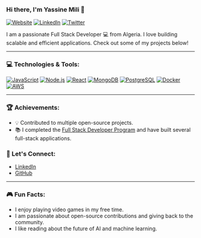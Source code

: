 ### Hi there, I'm Yassine Mili 👋

[![Website](https://img.shields.io/badge/Website-YourWebsite-FF6347?style=for-the-badge&logo=google-chrome)](https://yourwebsite.com)
[![LinkedIn](https://img.shields.io/badge/LinkedIn-YourLinkedIn-0077B5?style=for-the-badge&logo=linkedin)](https://www.linkedin.com/in/your-linkedin/)
[![Twitter](https://img.shields.io/badge/Twitter-YourTwitter-1DA1F2?style=for-the-badge&logo=twitter)](https://twitter.com/your-twitter)

I am a passionate Full Stack Developer 💻 from Algeria. I love building scalable and efficient applications. Check out some of my projects below!

---

### 💻 Technologies & Tools:

[![JavaScript](https://img.shields.io/badge/JavaScript-F7DF1E?style=for-the-badge&logo=javascript)](https://www.javascript.com/)
[![Node.js](https://img.shields.io/badge/Node.js-339933?style=for-the-badge&logo=node.js)](https://nodejs.org/)
[![React](https://img.shields.io/badge/React-61DAFB?style=for-the-badge&logo=react)](https://reactjs.org/)
[![MongoDB](https://img.shields.io/badge/MongoDB-4DB33D?style=for-the-badge&logo=mongodb)](https://www.mongodb.com/)
[![PostgreSQL](https://img.shields.io/badge/PostgreSQL-336791?style=for-the-badge&logo=postgresql)](https://www.postgresql.org/)
[![Docker](https://img.shields.io/badge/Docker-2496ED?style=for-the-badge&logo=docker)](https://www.docker.com/)
[![AWS](https://img.shields.io/badge/AWS-232F3E?style=for-the-badge&logo=amazon-aws)](https://aws.amazon.com/)

---

### 🏆 Achievements:

- 💡 Contributed to multiple open-source projects.
- 📚 I completed the [Full Stack Developer Program](#) and have built several full-stack applications.
<!-- 📝 Author of several blog posts about web development and tech trends. -->

<!---

### 📈 GitHub Stats:

![Your GitHub Stats](https://github-readme-stats.vercel.app/api?username=your-github-username&show_icons=true&count_private=true&hide=prs&theme=radical)

--->
<!---

### 📚 Latest Blog Posts

- [Building Scalable Applications with Node.js](https://yourblog.com/building-scalable-applications)
- [A Guide to PostgreSQL Indexing](https://yourblog.com/postgresql-indexing)
- [How Docker Transformed My Development Process](https://yourblog.com/how-docker-transformed-development)

--->

### 🤝 Let's Connect:

- [LinkedIn](https://www.linkedin.com/in/yassine-mili-0193bb28a/)
- [GitHub](https://github.com/yassinemili)

---

### 🎮 Fun Facts:

- I enjoy playing video games in my free time.
- I am passionate about open-source contributions and giving back to the community.
- I like reading about the future of AI and machine learning.



